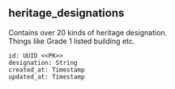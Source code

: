 ## heritage_designations

Contains over 20 kinds of heritage designation.  
Things like Grade 1 listed building etc.

```
id: UUID <<PK>>
designation: String
created_at: Timestamp
updated_at: Timestamp
```
